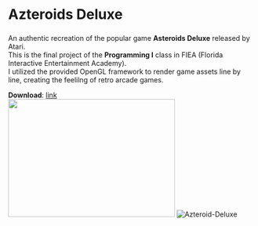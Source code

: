 # Azteroids Deluxe
### 
An authentic recreation of the popular game **Asteroids Deluxe** released by Atari.  
This is the final project of the **Programming I** class in FIEA (Florida Interactive Entertainment Academy).  
I utilized the provided OpenGL framework to render game assets line by line, creating the feelilng of retro arcade games.

**Download**: [link](https://github.com/PeterBennyFooda/Azteroids-Deluxe/releases)   
<img src="https://github.com/PeterBennyFooda/Azteroids-Deluxe/assets/6175456/93800be0-a538-45b7-b892-40ece878a9b0" width="340" height="240"> 
![Azteroid-Deluxe](https://github.com/PeterBennyFooda/Azteroids-Deluxe/assets/6175456/f78bd0a0-2c1e-42b8-bae5-f770e045927a)   
